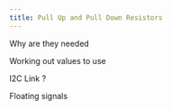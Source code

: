 ```yaml
---
title: Pull Up and Pull Down Resistors
---
```


Why are they needed

Working out values to use

I2C Link ?

Floating signals